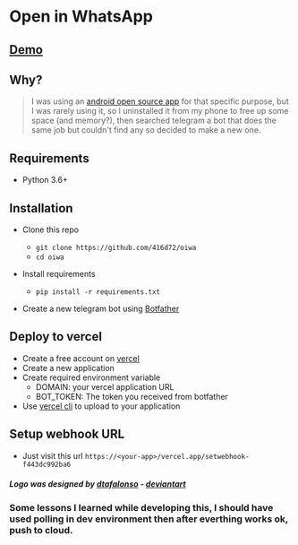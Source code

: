 # Open in WhatsApp

## [Demo](https://t.me/OiWA_bot)

## Why?

> I was using an [android open source app](https://github.com/subhamtyagi/openinwa/) for that specific purpose, but I was rarely using it, so I uninstalled it from my phone to free up some space (and memory?), then searched telegram a bot that does the same job but couldn't find any so decided to make a new one.

## Requirements

- Python 3.6+

## Installation
- Clone this repo
  - `git clone https://github.com/416d72/oiwa`
  - `cd oiwa`

- Install requirements
  - `pip install -r requirements.txt`

- Create a new telegram bot using [Botfather](https://t.me/BotFather)

## Deploy to vercel
- Create a free account on [vercel](https://vercel.com)
- Create a new application
- Create required environment variable
  - DOMAIN: your vercel application URL
  - BOT_TOKEN: The token you received from botfather
- Use [vercel cli](https://vercel.com/cli) to upload to your application

## Setup webhook URL
- Just visit this url `https://<your-app>/vercel.app/setwebhook-f443dc992ba6`


##### Logo was designed by [dtafalonso](https://iconarchive.com/artist/dtafalonso.html) - [deviantart](https://www.deviantart.com/dtafalonso)

### Some lessons I learned while developing this, I should have used polling in dev environment then after everthing works ok, push to cloud.